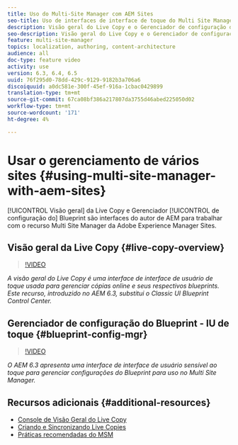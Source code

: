 ```yaml
---
title: Uso do Multi-Site Manager com AEM Sites
seo-title: Uso de interfaces de interface de toque do Multi Site Manager com o Adobe Experience Manager
description: Visão geral do Live Copy e o Gerenciador de configuração do Blueprint são interfaces habilitadas para interface de usuário de toque para trabalhar com o Multi Site Manager.
seo-description: Visão geral do Live Copy e o Gerenciador de configuração do Blueprint são interfaces habilitadas para interface de usuário sensível ao toque para trabalhar com o Multi Site Manager com Adobe Experience Manager.
feature: multi-site-manager
topics: localization, authoring, content-architecture
audience: all
doc-type: feature video
activity: use
version: 6.3, 6.4, 6.5
uuid: 76f295d0-78dd-429c-9129-9182b3a706a6
discoiquuid: a0dc581e-300f-45ef-916a-1cbac0429899
translation-type: tm+mt
source-git-commit: 67ca08bf386a217807da3755d46abed225050d02
workflow-type: tm+mt
source-wordcount: '171'
ht-degree: 4%

---
```



# Usar o gerenciamento de vários sites {#using-multi-site-manager-with-aem-sites}

[!UICONTROL Visão geral] da Live Copy e Gerenciador [!UICONTROL de configuração do] Blueprint são interfaces do autor de AEM para trabalhar com o recurso Multi Site Manager da Adobe Experience Manager Sites.

## Visão geral da Live Copy {#live-copy-overview}

>[!VIDEO](https://video.tv.adobe.com/v/17054/?quality=9&learn=on)

*A visão geral do Live Copy é uma interface de interface de usuário de toque usada para gerenciar cópias online e seus respectivos blueprints. Este recurso, introduzido no AEM 6.3, substitui o Classic UI Blueprint Control Center.*

## Gerenciador de configuração do Blueprint - IU de toque {#blueprint-config-mgr}

>[!VIDEO](https://video.tv.adobe.com/v/17056/?quality=9&learn=on)

*O AEM 6.3 apresenta uma interface de interface de usuário sensível ao toque para gerenciar configurações do Blueprint para uso no Multi Site Manager.*

## Recursos adicionais {#additional-resources}

* [Console de Visão Geral do Live Copy](https://helpx.adobe.com/experience-manager/6-5/sites/administering/using/msm-livecopy-overview.html)
* [Criando e Sincronizando Live Copies](https://helpx.adobe.com/experience-manager/6-5/sites/administering/using/msm-livecopy.html)
* [Práticas recomendadas do MSM](https://helpx.adobe.com/experience-manager/6-5/sites/administering/using/msm-best-practices.html)
